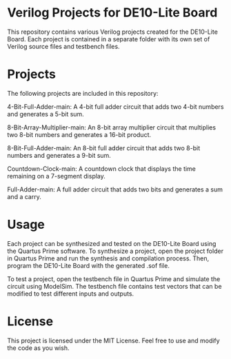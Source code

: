 # Verilog Projects for DE10-Lite Board
This repository contains various Verilog projects created for the DE10-Lite Board. Each project is contained in a separate folder with its own set of Verilog source files and testbench files.

# Projects
The following projects are included in this repository:

4-Bit-Full-Adder-main: A 4-bit full adder circuit that adds two 4-bit numbers and generates a 5-bit sum.

8-Bit-Array-Multiplier-main: An 8-bit array multiplier circuit that multiplies two 8-bit numbers and generates a 16-bit product.

8-Bit-Full-Adder-main: An 8-bit full adder circuit that adds two 8-bit numbers and generates a 9-bit sum.

Countdown-Clock-main: A countdown clock that displays the time remaining on a 7-segment display.

Full-Adder-main: A full adder circuit that adds two bits and generates a sum and a carry.

# Usage
Each project can be synthesized and tested on the DE10-Lite Board using the Quartus Prime software. To synthesize a project, open the project folder in Quartus Prime and run the synthesis and compilation process. Then, program the DE10-Lite Board with the generated .sof file.

To test a project, open the testbench file in Quartus Prime and simulate the circuit using ModelSim. The testbench file contains test vectors that can be modified to test different inputs and outputs.

# License
This project is licensed under the MIT License. Feel free to use and modify the code as you wish.
